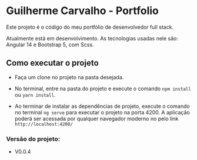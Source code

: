 # Guilherme Carvalho - Portfolio

Este projeto é o código do meu portfólio de desenvolvedor full stack. 

Atualmente está em desenvolvimento. As tecnologias usadas nele são: Angular 14 e Bootstrap 5, com Scss.

## Como executar o projeto
* Faça um clone no projeto na pasta desejada.

* No terminal, entre na pasta do projeto e execute o comando `npm install` ou `yarn install`.

* Ao terminar de instalar as dependências de projeto, execute o comando no terminal `ng serve` para executar o projeto na porta 4200. A aplicação poderá ser acessada por qualquer navegador moderno no pelo link `http://localhost:4200/` 

### Versão do projeto:
* V0.0.4